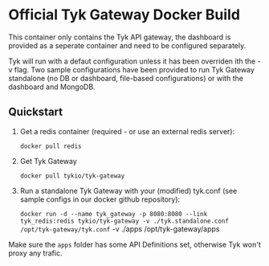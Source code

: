 Official Tyk Gateway Docker Build
=================================

This container only contains the Tyk API gateway, the dashboard is provided as a seperate container and need to be configured separately. 

Tyk will run with a defaut configuration unless it has been overriden ith the -v flag. Two sample configurations have been provided to run Tyk Gateway standalone (no DB or dashboard, file-based configurations) or with the dashboard and MongoDB.

Quickstart
----------

1. Get a redis container (required - or use an external redis server): 

	`docker pull redis`

2. Get Tyk Gateway

	`docker pull tykio/tyk-gateway`

3. Run a standalone Tyk Gateway with your (modified) tyk.conf (see sample configs in our docker github repository):

	`docker run -d --name tyk_gateway -p 8080:8080 --link tyk_redis:redis tykio/tyk-gateway -v ./tyk.standalone.conf /opt/tyk-gateway/tyk.conf` -v ./apps /opt/tyk-gateway/apps

Make sure the `apps` folder has some API Definitions set, otherwise Tyk won't proxy any trafic.

